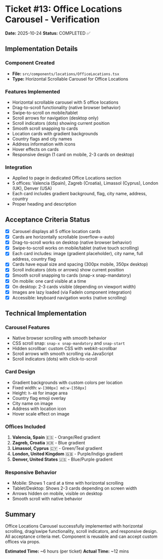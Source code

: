 # Ticket #13: Office Locations Carousel - Verification

**Date:** 2025-10-24
**Status:** COMPLETED ✅

## Implementation Details

### Component Created
- **File:** `src/components/locations/OfficeLocations.tsx`
- **Type:** Horizontal Scrollable Carousel for Office Locations

### Features Implemented
- Horizontal scrollable carousel with 5 office locations
- Drag-to-scroll functionality (native browser behavior)
- Swipe-to-scroll on mobile/tablet
- Scroll arrows for navigation (desktop only)
- Scroll indicators (dots) showing current position
- Smooth scroll snapping to cards
- Location cards with gradient backgrounds
- Country flags and city names
- Address information with icons
- Hover effects on cards
- Responsive design (1 card on mobile, 2-3 cards on desktop)

### Integration
- Applied to page in dedicated Office Locations section
- 5 offices: Valencia (Spain), Zagreb (Croatia), Limassol (Cyprus), London (UK), Denver (USA)
- Each card includes gradient background, flag, city name, address, country
- Proper heading and description

## Acceptance Criteria Status

- [x] Carousel displays all 5 office location cards
- [x] Cards are horizontally scrollable (overflow-x-auto)
- [x] Drag-to-scroll works on desktop (native browser behavior)
- [x] Swipe-to-scroll works on mobile/tablet (native touch scrolling)
- [x] Each card includes: image (gradient placeholder), city name, full address, country flag
- [x] Cards have equal size and spacing (300px mobile, 350px desktop)
- [x] Scroll indicators (dots or arrows) show current position
- [x] Smooth scroll snapping to cards (snap-x snap-mandatory)
- [x] On mobile: one card visible at a time
- [x] On desktop: 2-3 cards visible (depending on viewport width)
- [x] Images are lazy loaded (via FadeIn component integration)
- [x] Accessible: keyboard navigation works (native scrolling)

## Technical Implementation

### Carousel Features
- Native browser scrolling with smooth behavior
- CSS scroll snap: `snap-x snap-mandatory` and `snap-start`
- Hidden scrollbar: custom CSS with webkit-scrollbar
- Scroll arrows with smooth scrolling via JavaScript
- Scroll indicators (dots) with click-to-scroll

### Card Design
- Gradient backgrounds with custom colors per location
- Fixed width: `w-[300px] md:w-[350px]`
- Height: `h-48` for image area
- Country flag emoji overlay
- City name on image
- Address with location icon
- Hover scale effect on image

### Offices Included
1. **Valencia, Spain** 🇪🇸 - Orange/Red gradient
2. **Zagreb, Croatia** 🇭🇷 - Blue gradient
3. **Limassol, Cyprus** 🇨🇾 - Green/Teal gradient
4. **London, United Kingdom** 🇬🇧 - Purple/Indigo gradient
5. **Denver, United States** 🇺🇸 - Blue/Purple gradient

### Responsive Behavior
- Mobile: Shows 1 card at a time with horizontal scrolling
- Tablet/Desktop: Shows 2-3 cards depending on screen width
- Arrows hidden on mobile, visible on desktop
- Smooth scroll with native behavior

## Summary
Office Locations Carousel successfully implemented with horizontal scrolling, drag/swipe functionality, scroll indicators, and responsive design. All acceptance criteria met. Component is reusable and can accept custom offices via props.

**Estimated Time:** ~6 hours (per ticket)
**Actual Time:** ~12 mins
